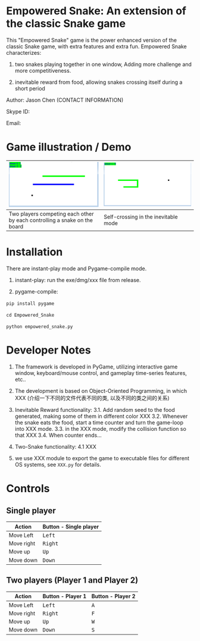 # Empowered Snake: An extension of the classic Snake game

This "Empowered Snake" game is the power enhanced version of the classic Snake game, with extra features and extra fun. Empowered Snake characterizes:

1. two snakes playing together in one window, Adding more challenge and more competitiveness.

2. inevitable reward from food, allowing snakes crossing itself during a short period

Author: Jason Chen (CONTACT INFORMATION)

Skype ID: 

Email: 







# Game illustration / Demo


|![Screen 1](https://raw.githubusercontent.com/aawe44/pic_for_OOD_snake/master/gif/two.gif)|![Screen 2](https://raw.githubusercontent.com/aawe44/pic_for_OOD_snake/master/gif/single.gif)
|---------------------------------------------|---------------------------------------------|
|Two players competing each other by each controlling a snake on the board|Self-crossing in the inevitable mode



# Installation

There are instant-play mode and Pygame-compile mode. 

1. instant-play: run the exe/dmg/xxx file from release.

2. pygame-compile:

`pip install pygame`

`cd Empowered_Snake`

`python empowered_snake.py`



# Developer Notes

1. The framework is developed in PyGame, utilizing interactive game window, keyboard/mouse control, and gameplay time-series features, etc..
2. The development is based on Object-Oriented Programming, in which XXX (介绍一下不同的文件代表不同的类, 以及不同的类之间的关系)
3. Inevitable Reward functionality:
3.1. Add random seed to the food generated, making some of them in different color XXX
3.2. Whenever the snake eats the food, start a time counter and turn the game-loop into XXX mode.
3.3. in the XXX mode, modify the collision function so that XXX
3.4. When counter ends...
4. Two-Snake functionality: 
4.1 XXX


8. we use XXX module to export the game to executable files for different OS systems, see `XXX.py` for details.



# Controls
## Single player       

| Action       | Button - Single player |
|--------------|------------------------|
| Move Left    | <kbd>Left</kbd>        |
| Move right   | <kbd>Right</kbd>       |
| Move up      | <kbd>Up</kbd>          |
| Move down    | <kbd>Down</kbd>        |


## Two players (Player 1 and Player 2)

| Action       | Button - Player 1   | Button - Player 2 |
|--------------|---------------------|--------------|
| Move Left    | <kbd>Left</kbd>     |<kbd>A</kbd>     |
| Move right   | <kbd>Right</kbd>    |<kbd>F</kbd>     |
| Move up      | <kbd>Up</kbd>       |<kbd>W</kbd>     |
| Move down    | <kbd>Down</kbd>     |<kbd>S</kbd>     |


